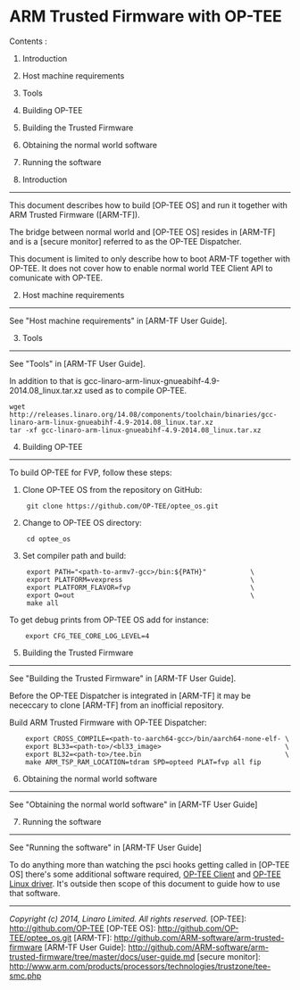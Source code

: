 ARM Trusted Firmware with OP-TEE
================================

Contents :

1.  Introduction
2.  Host machine requirements
3.  Tools
4.  Building OP-TEE
5.  Building the Trusted Firmware
6.  Obtaining the normal world software
7.  Running the software

1.  Introduction
----------------
This document describes how to build [OP-TEE OS] and run it together with
ARM Trusted Firmware ([ARM-TF]).

The bridge between normal world and [OP-TEE OS] resides in [ARM-TF] and is a
[secure monitor] referred to as the OP-TEE Dispatcher.

This document is limited to only describe how to boot ARM-TF together with
OP-TEE. It does not cover how to enable normal world TEE Client API to
comunicate with OP-TEE.

2.  Host machine requirements
-----------------------------
See "Host machine requirements" in [ARM-TF User Guide].

3.  Tools
---------
See "Tools" in [ARM-TF User Guide].

In addition to that is gcc-linaro-arm-linux-gnueabihf-4.9-2014.08_linux.tar.xz
used as to compile OP-TEE.

	wget http://releases.linaro.org/14.08/components/toolchain/binaries/gcc-linaro-arm-linux-gnueabihf-4.9-2014.08_linux.tar.xz
	tar -xf gcc-linaro-arm-linux-gnueabihf-4.9-2014.08_linux.tar.xz


4.  Building OP-TEE
-------------------

To build OP-TEE for FVP, follow these steps:

1. Clone OP-TEE OS from the repository on GitHub:

        git clone https://github.com/OP-TEE/optee_os.git

2. Change to OP-TEE OS directory:

        cd optee_os

3. Set compiler path and build:

        export PATH="<path-to-armv7-gcc>/bin:${PATH}"           \
        export PLATFORM=vexpress                                \
        export PLATFORM_FLAVOR=fvp                              \
        export O=out                                            \
        make all

To get debug prints from OP-TEE OS add for instance:

        export CFG_TEE_CORE_LOG_LEVEL=4

5.  Building the Trusted Firmware
---------------------------------
See "Building the Trusted Firmware" in [ARM-TF User Guide].

Before the OP-TEE Dispatcher is integrated in [ARM-TF] it may be
nececcary to clone [ARM-TF] from an inofficial repository.

Build ARM Trusted Firmware with OP-TEE Dispatcher:

        export CROSS_COMPILE=<path-to-aarch64-gcc>/bin/aarch64-none-elf- \
        export BL33=<path-to>/<bl33_image>                               \
        export BL32=<path-to>/tee.bin                                    \
        make ARM_TSP_RAM_LOCATION=tdram SPD=opteed PLAT=fvp all fip

	
6.  Obtaining the normal world software
---------------------------------------
See "Obtaining the normal world software" in [ARM-TF User Guide]

7.  Running the software
------------------------
See "Running the software" in [ARM-TF User Guide]

To do anything more than watching the psci hooks getting called in [OP-TEE OS]
there's some additional software required,
[OP-TEE Client](https://github.com/OP-TEE/optee_client.git) and
[OP-TEE Linux driver](https://github.com/OP-TEE/optee_linuxdriver.git).
It's outside then scope of this document to guide how to use that software.

- - - - - - - - - - - - - - - - - - - - - - - - - -

_Copyright (c) 2014, Linaro Limited. All rights reserved._
[OP-TEE]:               http://github.com/OP-TEE
[OP-TEE OS]:            http://github.com/OP-TEE/optee_os.git
[ARM-TF]:               http://github.com/ARM-software/arm-trusted-firmware
[ARM-TF User Guide]:    http://github.com/ARM-software/arm-trusted-firmware/tree/master/docs/user-guide.md
[secure monitor]:       http://www.arm.com/products/processors/technologies/trustzone/tee-smc.php

